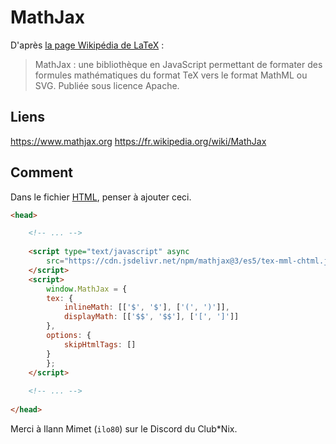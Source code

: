 # MathJax 
D'après [la page Wikipédia de LaTeX](https://fr.wikipedia.org/wiki/LaTeX#Distributions_TeX) : 

> MathJax : une bibliothèque en JavaScript permettant de formater des formules mathématiques du format TeX vers le format MathML ou SVG. Publiée sous licence Apache. 

## Liens 
https://www.mathjax.org 
https://fr.wikipedia.org/wiki/MathJax 

## Comment 
Dans le fichier [HTML](HTML.md), penser à ajouter ceci. 

```html
<head>

	<!-- ... -->
	
    <script type="text/javascript" async
        src="https://cdn.jsdelivr.net/npm/mathjax@3/es5/tex-mml-chtml.js">
    </script>
    <script>
	    window.MathJax = {
	    tex: {
	        inlineMath: [['$', '$'], ['(', ')']],
	        displayMath: [['$$', '$$'], ['[', ']']] 
	    },
	    options: {
	        skipHtmlTags: []
	    }
	    };
    </script>
	
	<!-- ... -->
	
</head>
```

Merci à Ilann Mimet (`ilo80`) sur le Discord du Club\*Nix. 


